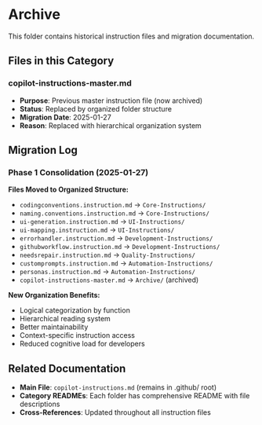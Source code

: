 # Archive

This folder contains historical instruction files and migration documentation.

## Files in this Category

### copilot-instructions-master.md
- **Purpose**: Previous master instruction file (now archived)
- **Status**: Replaced by organized folder structure
- **Migration Date**: 2025-01-27
- **Reason**: Replaced with hierarchical organization system

## Migration Log

### Phase 1 Consolidation (2025-01-27)
**Files Moved to Organized Structure:**
- `codingconventions.instruction.md` → `Core-Instructions/`
- `naming.conventions.instruction.md` → `Core-Instructions/`
- `ui-generation.instruction.md` → `UI-Instructions/`
- `ui-mapping.instruction.md` → `UI-Instructions/`
- `errorhandler.instruction.md` → `Development-Instructions/`
- `githubworkflow.instruction.md` → `Development-Instructions/`
- `needsrepair.instruction.md` → `Quality-Instructions/`
- `customprompts.instruction.md` → `Automation-Instructions/`
- `personas.instruction.md` → `Automation-Instructions/`
- `copilot-instructions-master.md` → `Archive/` (archived)

**New Organization Benefits:**
- Logical categorization by function
- Hierarchical reading system
- Better maintainability
- Context-specific instruction access
- Reduced cognitive load for developers

## Related Documentation
- **Main File**: `copilot-instructions.md` (remains in .github/ root)
- **Category READMEs**: Each folder has comprehensive README with file descriptions
- **Cross-References**: Updated throughout all instruction files